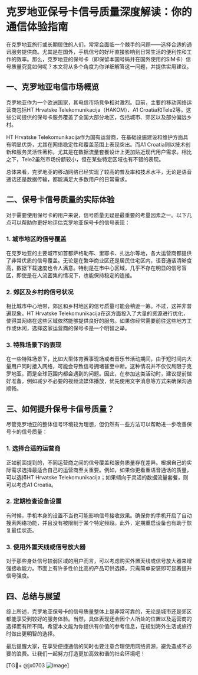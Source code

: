 # 克罗地亚保号卡信号质量深度解读：你的通信体验指南

在克罗地亚旅行或长期居住的人们，常常会面临一个棘手的问题——选择合适的通讯服务提供商。尤其是在国外，手机信号的好坏直接影响到日常生活的便利性和工作的效率。那么，克罗地亚的保号卡（即保留本国号码并在国外使用的SIM卡）信号质量究竟如何呢？本文将从多个角度为你详细解答这一问题，并提供实用建议。

## 一、克罗地亚电信市场概览

克罗地亚作为一个欧洲国家，其电信市场竞争相对激烈。目前，主要的移动网络运营商包括HT Hrvatske Telekomunikacija（HAKOM）、A1 Croatia和Tele2等。这些公司提供的保号卡服务覆盖了全国大部分地区，包括城市、郊区以及部分偏远乡村。

HT Hrvatske Telekomunikacija作为国有运营商，在基础设施建设和维护方面具有明显优势，尤其在网络稳定性和覆盖范围上表现突出。而A1 Croatia则以技术创新和服务灵活性著称，尤其是在数据流量套餐设计上更加贴近现代用户需求。相比之下，Tele2虽然市场份额较小，但在某些特定区域也有不错的表现。

总体来看，克罗地亚的移动网络已经实现了较高的普及率和技术水平，无论是语音通话还是数据传输，都能满足大多数用户的日常需求。

## 二、保号卡信号质量的实际体验

对于需要使用保号卡的用户来说，信号质量无疑是最重要的考量因素之一。以下几点可以帮助你更好地评估克罗地亚保号卡的信号表现：

### 1. 城市地区的信号覆盖

在克罗地亚的主要城市如首都萨格勒布、里耶卡、扎达尔等地，各大运营商都提供了非常优质的信号覆盖。无论是在繁华商业区还是居民住宅区内，语音通话清晰度高，数据下载速度也令人满意。特别是在市中心区域，几乎不存在明显的信号盲区，即使是在人流密集的情况下，也能保持稳定的连接。

### 2. 郊区及乡村的信号状况

相比城市中心地带，郊区和乡村地区的信号质量可能会稍逊一筹。不过，这并非普遍现象。HT Hrvatske Telekomunikacija在这方面投入了大量的资源进行优化，使得其网络在这些区域依然能够提供良好的服务。如果你经常需要前往这些地方工作或休闲，选择这家运营商的保号卡是一个明智之举。

### 3. 特殊场景下的表现

在一些特殊场景下，比如大型体育赛事现场或者音乐节活动期间，由于短时间内大量用户同时接入网络，可能会导致信号拥堵甚至中断。这种情况并不仅仅局限于克罗地亚，而是全球范围内都会遇到的问题。因此，在参加这类活动时，建议提前做好准备，例如减少不必要的视频流媒体播放，优先使用文字消息等方式来确保沟通顺畅。

## 三、如何提升保号卡信号质量？

尽管克罗地亚的整体信号环境较为理想，但仍然有一些方法可以帮助进一步改善保号卡的信号质量：

### 1. 选择合适的运营商

正如前面提到的，不同运营商之间的信号覆盖和服务质量存在差异。根据自己的实际需求选择最适合自己的运营商至关重要。例如，如果你更看重语音通话的质量，可以选择HT Hrvatske Telekomunikacija；如果倾向于灵活的数据流量套餐，则可以考虑A1 Croatia。

### 2. 定期检查设备设置

有时候，手机本身的设置不当也可能影响信号接收效果。确保你的手机开启了自动搜索网络功能，并且没有被限制于某个特定频段。此外，定期重启设备也有助于恢复最佳状态。

### 3. 使用外置天线或信号放大器

对于那些身处信号较弱区域的用户而言，可以考虑购买外置天线或信号放大器来增强接收能力。市面上有许多性价比高的产品可供选择，只需简单安装即可显著提升信号强度。

## 四、总结与展望

综上所述，克罗地亚保号卡的信号质量整体上是非常可靠的，无论是城市还是郊区都能享受到较好的服务体验。当然，具体表现还会因个人所处的位置以及运营商的选择而有所不同。希望本文能为你提供有价值的参考信息，在规划海外生活或旅行时做出更明智的选择。

最后提醒大家，在享受便捷通信的同时也要注意合理使用网络资源，避免造成不必要的浪费。让我们一起努力打造更加高效和谐的社会环境吧！

[TG💪+ @jx0703 ![Image](https://github.com/user-attachments/assets/dbca1d08-cadb-493c-b0ec-ad6f7a83f270)]